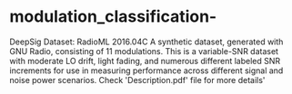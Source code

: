 # modulation_classification-
DeepSig Dataset: RadioML 2016.04C A synthetic dataset, generated with GNU Radio, consisting of 11 modulations. This is a variable-SNR dataset with moderate LO drift, light fading, and numerous different labeled SNR increments for use in measuring performance across different signal and noise power scenarios. Check 'Description.pdf' file for more details'
